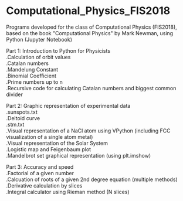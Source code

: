 # Computational_Physics_FIS2018
Programs developed for the class of Computational Physics (FIS2018), based on the book "Computational Physics" by Mark Newman, using Python (Jupyter Notebook)

Part 1: Introduction to Python for Physicists \
  .Calculation of orbit values \
  .Catalan numbers \
  .Mandelung Constant \
  .Binomial Coefficient \
  .Prime numbers up to n \
  .Recursive code for calculating Catalan numbers and biggest common divider 

Part 2: Graphic representation of experimental data \
  .sunspots.txt \
  .Deltoid curve \
  .stm.txt \
  .Visual representation of a NaCl atom using VPython (including FCC visualization of a single atom metal) \
  .Visual representation of the Solar System \
  .Logistic map and Feigenbaum plot \
  .Mandelbrot set graphical representation (using plt.imshow) 
  
Part 3: Accuracy and speed \
  .Factorial of a given number \
  .Calcuation of roots of a given 2nd degree equation (multiple methods) 
  .Derivative calculation by slices \
  .Integral calculator using Rieman method (N slices)
